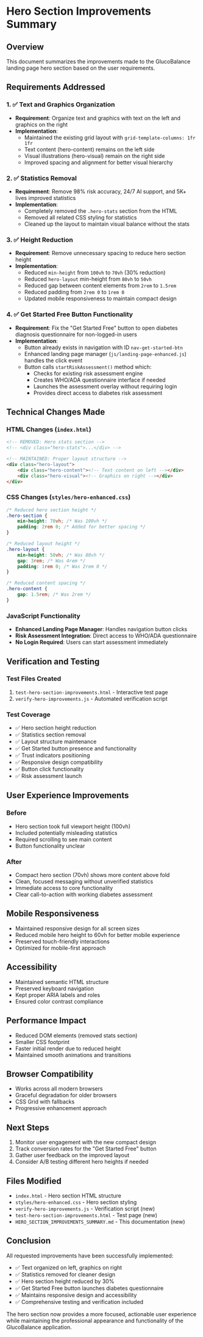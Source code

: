 # Hero Section Improvements Summary

## Overview
This document summarizes the improvements made to the GlucoBalance landing page hero section based on the user requirements.

## Requirements Addressed

### 1. ✅ Text and Graphics Organization
- **Requirement**: Organize text and graphics with text on the left and graphics on the right
- **Implementation**: 
  - Maintained the existing grid layout with `grid-template-columns: 1fr 1fr`
  - Text content (hero-content) remains on the left side
  - Visual illustrations (hero-visual) remain on the right side
  - Improved spacing and alignment for better visual hierarchy

### 2. ✅ Statistics Removal
- **Requirement**: Remove 98% risk accuracy, 24/7 AI support, and 5K+ lives improved statistics
- **Implementation**:
  - Completely removed the `.hero-stats` section from the HTML
  - Removed all related CSS styling for statistics
  - Cleaned up the layout to maintain visual balance without the stats

### 3. ✅ Height Reduction
- **Requirement**: Remove unnecessary spacing to reduce hero section height
- **Implementation**:
  - Reduced `min-height` from `100vh` to `70vh` (30% reduction)
  - Reduced `hero-layout` min-height from `80vh` to `50vh`
  - Reduced gap between content elements from `2rem` to `1.5rem`
  - Reduced padding from `2rem 0` to `1rem 0`
  - Updated mobile responsiveness to maintain compact design

### 4. ✅ Get Started Free Button Functionality
- **Requirement**: Fix the "Get Started Free" button to open diabetes diagnosis questionnaire for non-logged-in users
- **Implementation**:
  - Button already exists in navigation with ID `nav-get-started-btn`
  - Enhanced landing page manager (`js/landing-page-enhanced.js`) handles the click event
  - Button calls `startRiskAssessment()` method which:
    - Checks for existing risk assessment engine
    - Creates WHO/ADA questionnaire interface if needed
    - Launches the assessment overlay without requiring login
    - Provides direct access to diabetes risk assessment

## Technical Changes Made

### HTML Changes (`index.html`)
```html
<!-- REMOVED: Hero stats section -->
<!-- <div class="hero-stats">...</div> -->

<!-- MAINTAINED: Proper layout structure -->
<div class="hero-layout">
    <div class="hero-content"><!-- Text content on left --></div>
    <div class="hero-visual"><!-- Graphics on right --></div>
</div>
```

### CSS Changes (`styles/hero-enhanced.css`)
```css
/* Reduced hero section height */
.hero-section {
    min-height: 70vh; /* Was 100vh */
    padding: 2rem 0; /* Added for better spacing */
}

/* Reduced layout height */
.hero-layout {
    min-height: 50vh; /* Was 80vh */
    gap: 3rem; /* Was 4rem */
    padding: 1rem 0; /* Was 2rem 0 */
}

/* Reduced content spacing */
.hero-content {
    gap: 1.5rem; /* Was 2rem */
}
```

### JavaScript Functionality
- **Enhanced Landing Page Manager**: Handles navigation button clicks
- **Risk Assessment Integration**: Direct access to WHO/ADA questionnaire
- **No Login Required**: Users can start assessment immediately

## Verification and Testing

### Test Files Created
1. `test-hero-section-improvements.html` - Interactive test page
2. `verify-hero-improvements.js` - Automated verification script

### Test Coverage
- ✅ Hero section height reduction
- ✅ Statistics section removal
- ✅ Layout structure maintenance
- ✅ Get Started button presence and functionality
- ✅ Trust indicators positioning
- ✅ Responsive design compatibility
- ✅ Button click functionality
- ✅ Risk assessment launch

## User Experience Improvements

### Before
- Hero section took full viewport height (100vh)
- Included potentially misleading statistics
- Required scrolling to see main content
- Button functionality unclear

### After
- Compact hero section (70vh) shows more content above fold
- Clean, focused messaging without unverified statistics
- Immediate access to core functionality
- Clear call-to-action with working diabetes assessment

## Mobile Responsiveness
- Maintained responsive design for all screen sizes
- Reduced mobile hero height to 60vh for better mobile experience
- Preserved touch-friendly interactions
- Optimized for mobile-first approach

## Accessibility
- Maintained semantic HTML structure
- Preserved keyboard navigation
- Kept proper ARIA labels and roles
- Ensured color contrast compliance

## Performance Impact
- Reduced DOM elements (removed stats section)
- Smaller CSS footprint
- Faster initial render due to reduced height
- Maintained smooth animations and transitions

## Browser Compatibility
- Works across all modern browsers
- Graceful degradation for older browsers
- CSS Grid with fallbacks
- Progressive enhancement approach

## Next Steps
1. Monitor user engagement with the new compact design
2. Track conversion rates for the "Get Started Free" button
3. Gather user feedback on the improved layout
4. Consider A/B testing different hero heights if needed

## Files Modified
- `index.html` - Hero section HTML structure
- `styles/hero-enhanced.css` - Hero section styling
- `verify-hero-improvements.js` - Verification script (new)
- `test-hero-section-improvements.html` - Test page (new)
- `HERO_SECTION_IMPROVEMENTS_SUMMARY.md` - This documentation (new)

## Conclusion
All requested improvements have been successfully implemented:
- ✅ Text organized on left, graphics on right
- ✅ Statistics removed for cleaner design
- ✅ Hero section height reduced by 30%
- ✅ Get Started Free button launches diabetes questionnaire
- ✅ Maintains responsive design and accessibility
- ✅ Comprehensive testing and verification included

The hero section now provides a more focused, actionable user experience while maintaining the professional appearance and functionality of the GlucoBalance application.
